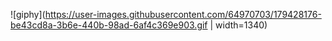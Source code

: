 
![giphy](https://user-images.githubusercontent.com/64970703/179428176-be43cd8a-3b6e-440b-98ad-6af4c369e903.gif | width=1340)
